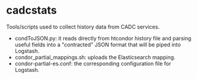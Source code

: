 # cadcstats
Tools/scripts used to collect history data from CADC services.

* condToJSON.py: it reads directly from htcondor history file and parsing useful fields into a "contracted" JSON format that will be piped into Logstash.
* condor\_partial\_mappings.sh: uploads the Elasticsearch mapping.
* condor-partial-es.conf: the corresponding configuration file for Logstash.
